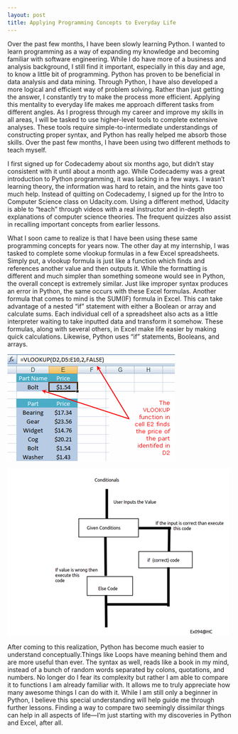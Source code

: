 ```yaml
---
layout: post
title: Applying Programming Concepts to Everyday Life
---
```


Over the past few months, I have been slowly learning Python. I wanted to learn programming as a way of expanding my knowledge and becoming familiar with software engineering. While I do have more of a business and analysis background, I still find it important, especially in this day and age, to know a little bit of programming. Python has proven to be beneficial in data analysis and data mining. Through Python, I have also developed a more logical and efficient way of problem solving. Rather than just getting the answer, I constantly try to make the process more efficient. Applying this mentality to everyday life makes me approach different tasks from different angles. As I progress through my career and improve my skills in all areas, I will be tasked to use higher-level tools to complete extensive analyses. These tools require simple-to-intermediate understandings of constructing proper syntax, and Python has really helped me absorb those skills. Over the past few months, I have been using two different methods to teach myself.

I first signed up for Codecademy about six months ago, but didn’t stay consistent with it until about a month ago. While Codecademy was a great introduction to Python programming, it was lacking in a few ways. I wasn’t learning theory, the information was hard to retain, and the hints gave too much help. Instead of quitting on Codecademy, I signed up for the Intro to Computer Science class on Udacity.com. Using a different method, Udacity is able to “teach” through videos with a real instructor and in-depth explanations of computer science theories. The frequent quizzes also assist in recalling important concepts from earlier lessons.

What I soon came to realize is that I have been using these same programming concepts for years now. The other day at my internship, I was tasked to complete some vlookup formulas in a few Excel spreadsheets. Simply put, a vlookup formula is just like a function which finds and references another value and then outputs it. While the formatting is different and much simpler than something someone would see in Python, the overall concept is extremely similar. Just like improper syntax produces an error in Python, the same occurs with these Excel formulas. Another formula that comes to mind is the SUM(IF) formula in Excel. This can take advantage of a nested “if” statement with either a Boolean or array and calculate sums. Each individual cell of a spreadsheet also acts as a little interpreter waiting to take inputted data and transform it somehow. These formulas, along with several others, in Excel make life easier by making quick calculations. Likewise, Python uses “if” statements, Booleans, and arrays.

![My helpful screenshot](/assets/excel.gif)

![Screenshot](/assets/if-else.png)

After coming to this realization, Python has become much easier to understand conceptually.Things like Loops have meaning behind them and are more useful than ever. The syntax as well, reads like a book in my mind, instead of a bunch of random words separated by colons, quotations, and numbers. No longer do I fear its complexity but rather I am able to compare it to functions I am already familiar with. It allows me to truly appreciate how many awesome things I can do with it. While I am still only a beginner in Python, I believe this special understanding will help guide me through further lessons. Finding a way to compare two seemingly dissimilar things can help in all aspects of life—I’m just starting with my discoveries in Python and Excel, after all.